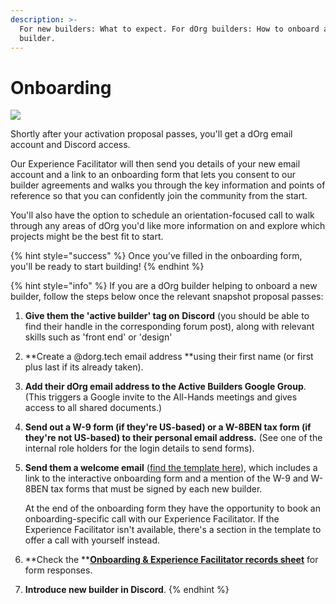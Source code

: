 ```yaml
---
description: >-
  For new builders: What to expect. For dOrg builders: How to onboard a new
  builder.
---
```


# Onboarding

![](https://media4.giphy.com/media/3oEduUtBxr9wzS0DZu/giphy.gif?cid=ecf05e47oo0m24vbyfz5wb19bu7zdoer71xe9ptup4oerddh\&rid=giphy.gif\&ct=g)

Shortly after your activation proposal passes, you'll get a dOrg email account and Discord access.

Our Experience Facilitator will then send you details of your new email account and a link to an onboarding form that lets you consent to our builder agreements and walks you through the key information and points of reference so that you can confidently join the community from the start.

You'll also have the option to schedule an orientation-focused call to walk through any areas of dOrg you'd like more information on and explore which projects might be the best fit to start.

{% hint style="success" %}
Once you've filled in the onboarding form, you'll be ready to start building!
{% endhint %}

{% hint style="info" %}
If you are a dOrg builder helping to onboard a new builder, follow the steps below once the relevant snapshot proposal passes:

1. **Give them the 'active builder' tag on** **Discord** (you should be able to find their handle in the corresponding forum post), along with relevant skills such as 'front end' or 'design'
2. **Create a @dorg.tech email address **using their first name (or first plus last if its already taken).
3. **Add their dOrg email address to the Active Builders Google Group**. (This triggers a Google invite to the All-Hands meetings and gives access to all shared documents.)
4. **Send out a W-9 form (if they're US-based) or a W-8BEN tax form (if they're not US-based) to their personal email address.** (See one of the internal role holders for the login details to send forms).
5.  **Send them a welcome email** ([find the template here](https://forum.dorg.tech/t/new-builder-onboarding-email-template/242)), which includes a link to the interactive onboarding form and a mention of the W-9 and W-8BEN tax forms that must be signed by each new builder.

    At the end of the onboarding form they have the opportunity to book an onboarding-specific call with our Experience Facilitator. If the Experience Facilitator isn't available, there's a section in the template to offer a call with yourself instead.
6. **Check the **[**Onboarding & Experience Facilitator records sheet**](https://docs.google.com/spreadsheets/d/1dJEASJk7orOm50cb8Nnye-X3DsVUHVdt2xJ0T45R0nw/edit?usp=sharing) for form responses.
7. **Introduce new builder in Discord**.
{% endhint %}
